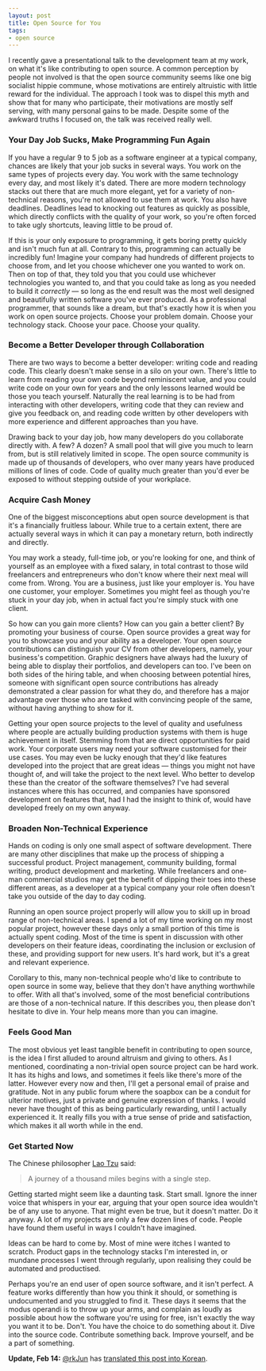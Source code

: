```yaml
---
layout: post
title: Open Source for You
tags:
- open source
---
```


I recently gave a presentational talk to the development team at my work, on what it's like contributing to open source. A common perception by people not involved is that the open source community seems like one big socialist hippie commune, whose motivations are entirely altruistic with little reward for the individual. The approach I took was to dispel this myth and show that for many who participate, their motivations are mostly self serving, with many personal gains to be made. Despite some of the awkward truths I focused on, the talk was received really well.

### Your Day Job Sucks, Make Programming Fun Again

If you have a regular 9 to 5 job as a software engineer at a typical company, chances are likely that your job sucks in several ways. You work on the same types of projects every day. You work with the same technology every day, and most likely it's dated. There are more modern technology stacks out there that are much more elegant, yet for a variety of non-technical reasons, you're not allowed to use them at work. You also have deadlines. Deadlines lead to knocking out features as quickly as possible, which directly conflicts with the quality of your work, so you're often forced to take ugly shortcuts, leaving little to be proud of.

If this is your only exposure to programming, it gets boring pretty quickly and isn't much fun at all. Contrary to this, programming can actually be incredibly fun! Imagine your company had hundreds of different projects to choose from, and let you choose whichever one you wanted to work on. Then on top of that, they told you that you could use whichever technologies you wanted to, and that you could take as long as you needed to build it _correctly_ — so long as the end result was the most well designed and beautifully written software you've ever produced. As a professional programmer, that sounds like a dream, but that's exactly how it is when you work on open source projects. Choose your problem domain. Choose your technology stack. Choose your pace. Choose your quality.

### Become a Better Developer through Collaboration

There are two ways to become a better developer: writing code and reading code. This clearly doesn't make sense in a silo on your own. There's little to learn from reading your own code beyond reminiscent value, and you could write code on your own for years and the only lessons learned would be those you teach yourself. Naturally the real learning is to be had from interacting with other developers, writing code that they can review and give you feedback on, and reading code written by other developers with more experience and different approaches than you have.

Drawing back to your day job, how many developers do you collaborate directly with. A few? A dozen? A small pool that will give you much to learn from, but is still relatively limited in scope. The open source community is made up of thousands of developers, who over many years have produced millions of lines of code. Code of quality much greater than you'd ever be exposed to without stepping outside of your workplace.

### Acquire Cash Money

One of the biggest misconceptions abut open source development is that it's a financially fruitless labour. While true to a certain extent, there are actually several ways in which it can pay a monetary return, both indirectly and directly.

You may work a steady, full-time job, or you're looking for one, and think of yourself as an employee with a fixed salary, in total contrast to those wild freelancers and entrepreneurs who don't know where their next meal will come from. Wrong. You are a business, just like your employer is. You have one customer, your employer. Sometimes you might feel as though you're stuck in your day job, when in actual fact you're simply stuck with one client.

So how can you gain more clients? How can you gain a better client? By promoting your business of course. Open source provides a great way for you to showcase you and your ability as a developer. Your open source contributions can distinguish your CV from other developers, namely, your business's competition. Graphic designers have always had the luxury of being able to display their portfolios, and developers can too. I've been on both sides of the hiring table, and when choosing between potential hires, someone with significant open source contributions has already demonstrated a clear passion for what they do, and therefore has a major advantage over those who are tasked with convincing people of the same, without having anything to show for it.

Getting your open source projects to the level of quality and usefulness where people are actually building production systems with them is huge achievement in itself. Stemming from that are direct opportunities for paid work. Your corporate users may need your software customised for their use cases. You may even be lucky enough that they'd like features developed into the project that are great ideas — things you might not have thought of, and will take the project to the next level. Who better to develop these than the creator of the software themselves? I've had several instances where this has occurred, and companies have sponsored development on features that, had I had the insight to think of, would have developed freely on my own anyway.

### Broaden Non-Technical Experience

Hands on coding is only one small aspect of software development. There are many other disciplines that make up the process of shipping a successful product. Project management, community building, formal writing, product development and marketing. While freelancers and one-man commercial studios may get the benefit of dipping their toes into these different areas, as a developer at a typical company your role often doesn't take you outside of the day to day coding.

Running an open source project properly will allow you to skill up in broad range of non-technical areas. I spend a lot of my time working on my most popular project, however these days only a small portion of this time is actually spent coding. Most of the time is spent in discussion with other developers on their feature ideas, coordinating the inclusion or exclusion of these, and providing support for new users. It's hard work, but it's a great and relevant experience.

Corollary to this, many non-technical people who'd like to contribute to open source in some way, believe that they don't have anything worthwhile to offer. With all that's involved, some of the most beneficial contributions are those of a non-technical nature. If this describes you, then please don't hesitate to dive in. Your help means more than you can imagine.

### Feels Good Man

The most obvious yet least tangible benefit in contributing to open source, is the idea I first alluded to around altruism and giving to others. As I mentioned, coordinating a non-trivial open source project can be hard work. It has its highs and lows, and sometimes it feels like there's more of the latter. However every now and then, I'll get a personal email of praise and gratitude. Not in any public forum where the soapbox can be a conduit for ulterior motives, just a private and genuine expression of thanks. I would never have thought of this as being particularly rewarding, until I actually experienced it. It really fills you with a true sense of pride and satisfaction, which makes it all worth while in the end.

### Get Started Now

The Chinese philosopher [Lao Tzu](http://en.wikipedia.org/wiki/Laozi) said:

> A journey of a thousand miles begins with a single step.

Getting started might seem like a daunting task. Start small. Ignore the inner voice that whispers in your ear, arguing that your open source idea wouldn't be of any use to anyone. That might even be true, but it doesn't matter. Do it anyway. A lot of my projects are only a few dozen lines of code. People have found them useful in ways I couldn't have imagined.

Ideas can be hard to come by. Most of mine were itches I wanted to scratch. Product gaps in the technology stacks I'm interested in, or mundane processes I went through regularly, upon realising they could be automated and productised.

Perhaps you're an end user of open source software, and it isn't perfect. A feature works differently than how you think it should, or something is undocumented and you struggled to find it. These days it seems that the modus operandi is to throw up your arms, and complain as loudly as possible about how the software you're using for free, isn't exactly the way you want it to be. Don't. You have the choice to do something about it. Dive into the source code. Contribute something back. Improve yourself, and be a part of something.

**Update, Feb 14:** [@rkJun](https://twitter.com/rkJun) has [translated this post into Korean](http://rkjun.wordpress.com/2012/02/13/open-source-for-you-korean_translate/).
